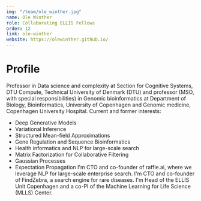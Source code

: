 ```yaml
---
img: "/team/ole_winther.jpg"
name: Ole Winther
role: Collaborating ELLIS Fellows
order: 12
link: ole-winther
website: https://olewinther.github.io/
---
```


# Profile
Professor in Data science and complexity at Section for Cognitive Systems, DTU Compute, Technical University of Denmark (DTU) and professor (MSO, with special responsibilities) in Genomic bioinformatics at Department of Biology, Bioinformatics, University of Copenhagen and Genomic medicine, Copenhagen University Hospital.
Current and former interests:

- Deep Generative Models
- Variational Inference
- Structured Mean-field Approximations
- Gene Regulation and Sequence Bioinformatics
- Health informatics and NLP for large-scale search
- Matrix Factorization for Collaborative Filtering
- Gaussian Processes
- Expectation Propagation
I'm CTO and co-founder of raffle.ai, where we leverage NLP for large-scale enterprise search.
I'm CTO and co-founder of FindZebra, a search engine for rare diseases.
I'm Head of the ELLIS Unit Copenhagen and a co-PI of the Machine Learning for Life Science (MLLS) Center.
